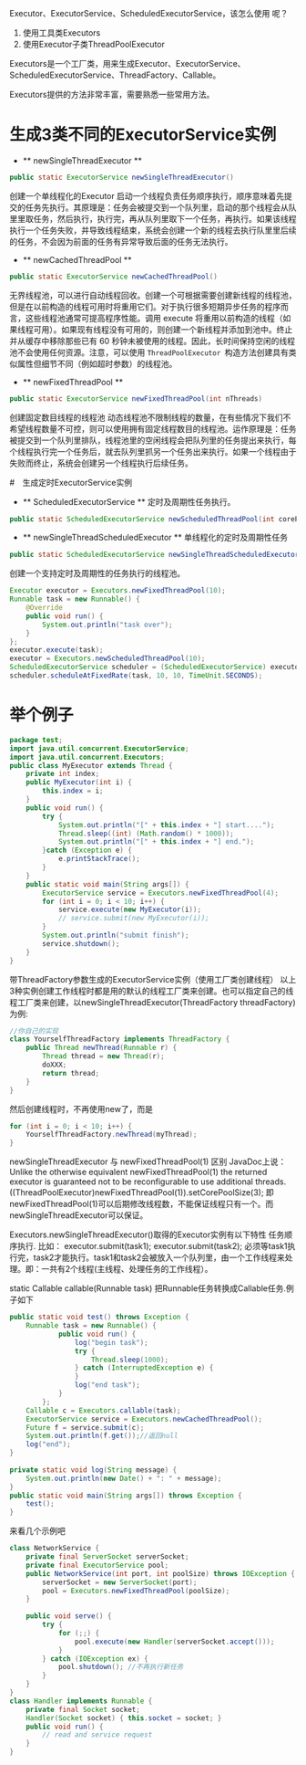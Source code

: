 
Executor、ExecutorService、ScheduledExecutorService，该怎么使用
呢？
1. 使用工具类Executors
2. 使用Executor子类ThreadPoolExecutor


Executors是一个工厂类，用来生成Executor、ExecutorService、ScheduledExecutorService、ThreadFactory、Callable。

Executors提供的方法非常丰富，需要熟悉一些常用方法。


# 生成3类不同的ExecutorService实例
* ** newSingleThreadExecutor **
```java
public static ExecutorService newSingleThreadExecutor()
```
创建一个单线程化的Executor
启动一个线程负责任务顺序执行，顺序意味着先提交的任务先执行。其原理是：任务会被提交到一个队列里，启动的那个线程会从队里里取任务，然后执行，执行完，再从队列里取下一个任务，再执行。如果该线程执行一个任务失败，并导致线程结束，系统会创建一个新的线程去执行队里里后续的任务，不会因为前面的任务有异常导致后面的任务无法执行。

* ** newCachedThreadPool **
```java
public static ExecutorService newCachedThreadPool()
```
无界线程池，可以进行自动线程回收。创建一个可根据需要创建新线程的线程池，但是在以前构造的线程可用时将重用它们。对于执行很多短期异步任务的程序而言，这些线程池通常可提高程序性能。调用 execute 将重用以前构造的线程（如果线程可用）。如果现有线程没有可用的，则创建一个新线程并添加到池中。终止并从缓存中移除那些已有 60 秒钟未被使用的线程。因此，长时间保持空闲的线程池不会使用任何资源。注意，可以使用 `ThreadPoolExecutor `构造方法创建具有类似属性但细节不同（例如超时参数）的线程池。

* ** newFixedThreadPool **
```java
public static ExecutorService newFixedThreadPool(int nThreads)
```
创建固定数目线程的线程池
动态线程池不限制线程的数量，在有些情况下我们不希望线程数量不可控，则可以使用拥有固定线程数目的线程池。运作原理是：任务被提交到一个队列里排队，线程池里的空闲线程会把队列里的任务提出来执行，每个线程执行完一个任务后，就去队列里抓另一个任务出来执行。如果一个线程由于失败而终止，系统会创建另一个线程执行后续任务。


#　生成定时ExecutorService实例
* ** ScheduledExecutorService **
 定时及周期性任务执行。
```java
public static ScheduledExecutorService newScheduledThreadPool(int corePoolSize) 
```
* ** newSingleThreadScheduledExecutor **
单线程化的定时及周期性任务
```java
public static ScheduledExecutorService newSingleThreadScheduledExecutor()
```

创建一个支持定时及周期性的任务执行的线程池。
```java
Executor executor = Executors.newFixedThreadPool(10);
Runnable task = new Runnable() {
	@Override
	public void run() {
		System.out.println("task over");
	}
};
executor.execute(task);
executor = Executors.newScheduledThreadPool(10);
ScheduledExecutorService scheduler = (ScheduledExecutorService) executor;
scheduler.scheduleAtFixedRate(task, 10, 10, TimeUnit.SECONDS);
```




# 举个例子
```java
package test;
import java.util.concurrent.ExecutorService;
import java.util.concurrent.Executors;
public class MyExecutor extends Thread {
	private int index;
	public MyExecutor(int i) {
		this.index = i;
	}
	public void run() {
		try {
			System.out.println("[" + this.index + "] start....");
			Thread.sleep((int) (Math.random() * 1000));
			System.out.println("[" + this.index + "] end.");
		}catch (Exception e) {
			e.printStackTrace();
		}
	}
	public static void main(String args[]) {
		ExecutorService service = Executors.newFixedThreadPool(4);
		for (int i = 0; i < 10; i++) {
			service.execute(new MyExecutor(i));
			// service.submit(new MyExecutor(i));
		}
		System.out.println("submit finish");
		service.shutdown();
	}
}
```

带ThreadFactory参数生成的ExecutorService实例（使用工厂类创建线程）
以上3种实例创建工作线程时都是用的默认的线程工厂类来创建。也可以指定自己的线程工厂类来创建，以newSingleThreadExecutor(ThreadFactory threadFactory)为例:
```java
//你自己的实现
class YourselfThreadFactory implements ThreadFactory {
    public Thread newThread(Runnable r) {
        Thread thread = new Thread(r);
        doXXX;
        return thread;
    }
}
```
然后创建线程时，不再使用new了，而是
```java
for (int i = 0; i < 10; i++) {
	YourselfThreadFactory.newThread(myThread);
}
```


newSingleThreadExecutor 与 newFixedThreadPool(1) 区别
JavaDoc上说：Unlike the otherwise equivalent newFixedThreadPool(1) the returned executor is guaranteed not to be reconfigurable to use additional threads.
((ThreadPoolExecutor)newFixedThreadPool(1)).setCorePoolSize(3);
即newFixedThreadPool(1)可以后期修改线程数，不能保证线程只有一个。而newSingleThreadExecutor可以保证。

Executors.newSingleThreadExecutor()取得的Executor实例有以下特性
任务顺序执行. 比如：
executor.submit(task1);
executor.submit(task2);
必须等task1执行完，task2才能执行。task1和task2会被放入一个队列里，由一个工作线程来处理。即：一共有2个线程(主线程、处理任务的工作线程）。

static Callable<Object> callable(Runnable task)
把Runnable任务转换成Callable任务.例子如下
```java
public static void test() throws Exception {
    Runnable task = new Runnable() {
            public void run() {
                log("begin task");
                try {
                    Thread.sleep(1000);
                } catch (InterruptedException e) {
                }
                log("end task");
            }
        };
    Callable c = Executors.callable(task);
    ExecutorService service = Executors.newCachedThreadPool();
    Future f = service.submit(c);
    System.out.println(f.get());//返回null
    log("end");
}
        
private static void log(String message) {
    System.out.println(new Date() + ": " + message);
}
public static void main(String args[]) throws Exception {
    test();
}
```
来看几个示例吧
```java
class NetworkService {
    private final ServerSocket serverSocket;
    private final ExecutorService pool;
    public NetworkService(int port, int poolSize) throws IOException {
        serverSocket = new ServerSocket(port);
        pool = Executors.newFixedThreadPool(poolSize);
    }
 
    public void serve() {
        try {
            for (;;) {
                pool.execute(new Handler(serverSocket.accept()));
            }
        } catch (IOException ex) {
            pool.shutdown(); //不再执行新任务
        }
    }
}
class Handler implements Runnable {
    private final Socket socket;
    Handler(Socket socket) { this.socket = socket; }
    public void run() {
        // read and service request
    }
}
```

